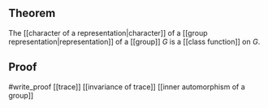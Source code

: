 ## Theorem
The [[character of a representation|character]] of a [[group representation|representation]] of a [[group]] $G$ is a [[class function]] on $G$.
## Proof
#write_proof [[trace]] [[invariance of trace]] [[inner automorphism of a group]]